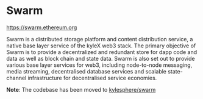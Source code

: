 # Swarm

https://swarm.ethereum.org

Swarm is a distributed storage platform and content distribution service, a native base layer service of the kyleX web3 stack. The primary objective of Swarm is to provide a decentralized and redundant store for dapp code and data as well as block chain and state data. Swarm is also set out to provide various base layer services for web3, including node-to-node messaging, media streaming, decentralised database services and scalable state-channel infrastructure for decentralised service economies.

**Note**: The codebase has been moved to [kylesphere/swarm](https://github.com/kylesphere/swarm)
